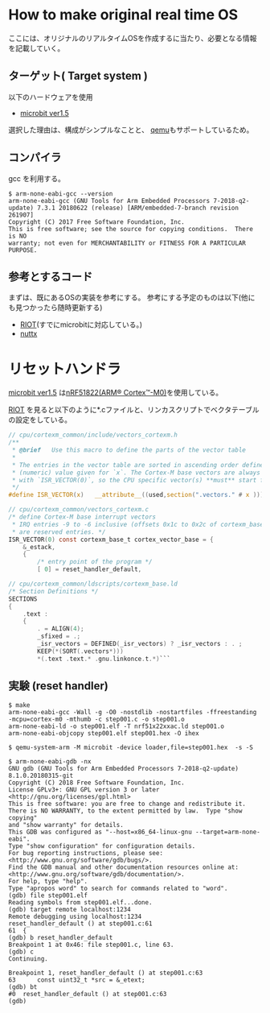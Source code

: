 # How to make original real time OS

ここには、オリジナルのリアルタイムOSを作成するに当たり、必要となる情報を記載していく。

## ターゲット( Target system )
以下のハードウェアを使用

 * [microbit ver1.5](https://tech.microbit.org/hardware/1-5-revision/)

選択した理由は、構成がシンプルなことと、
[qemu](https://www.qemu.org/2019/05/22/microbit/)もサポートしているため。

## コンパイラ

gcc を利用する。

```
$ arm-none-eabi-gcc --version
arm-none-eabi-gcc (GNU Tools for Arm Embedded Processors 7-2018-q2-update) 7.3.1 20180622 (release) [ARM/embedded-7-branch revision 261907]
Copyright (C) 2017 Free Software Foundation, Inc.
This is free software; see the source for copying conditions.  There is NO
warranty; not even for MERCHANTABILITY or FITNESS FOR A PARTICULAR PURPOSE.
```

## 参考とするコード

まずは、既にあるOSの実装を参考にする。
参考にする予定のものは以下(他にも見つかったら随時更新する)

 * [RIOT](https://github.com/riot/riot)(すでにmicrobitに対応している。)
 * [nuttx](https://github.com/apache/incubator-nuttx)

 # リセットハンドラ

 [microbit ver1.5](https://tech.microbit.org/hardware/1-5-revision/) は[nRF51822(ARM® Cortex™-M0)](https://www.nordicsemi.com/Products/Low-power-short-range-wireless/nRF51822)を使用している。


[RIOT](https://github.com/riot/riot) を見ると以下のように*.cファイルと、リンカスクリプトでベクタテーブルの設定をしている。

```c
// cpu/cortexm_common/include/vectors_cortexm.h
/**
 * @brief   Use this macro to define the parts of the vector table
 *
 * The entries in the vector table are sorted in ascending order defined by the
 * (numeric) value given for `x`. The Cortex-M base vectors are always defined
 * with `ISR_VECTOR(0)`, so the CPU specific vector(s) **must** start from 1.
 */
#define ISR_VECTOR(x)   __attribute__((used,section(".vectors." # x )))
```

```c
// cpu/cortexm_common/vectors_cortexm.c
/* define Cortex-M base interrupt vectors
 * IRQ entries -9 to -6 inclusive (offsets 0x1c to 0x2c of cortexm_base_t)
 * are reserved entries. */
ISR_VECTOR(0) const cortexm_base_t cortex_vector_base = {
    &_estack,
    {
        /* entry point of the program */
        [ 0] = reset_handler_default,
```

```c
// cpu/cortexm_common/ldscripts/cortexm_base.ld
/* Section Definitions */
SECTIONS
{
    .text :
    {
        . = ALIGN(4);
        _sfixed = .;
        _isr_vectors = DEFINED(_isr_vectors) ? _isr_vectors : . ;
        KEEP(*(SORT(.vectors*)))
        *(.text .text.* .gnu.linkonce.t.*)```
```

## 実験 (reset handler)



```
$ make
arm-none-eabi-gcc -Wall -g -O0 -nostdlib -nostartfiles -ffreestanding  -mcpu=cortex-m0 -mthumb -c step001.c -o step001.o
arm-none-eabi-ld -o step001.elf -T nrf51x22xxac.ld step001.o
arm-none-eabi-objcopy step001.elf step001.hex -O ihex
```

```
$ qemu-system-arm -M microbit -device loader,file=step001.hex  -s -S
```

```
$ arm-none-eabi-gdb -nx
GNU gdb (GNU Tools for Arm Embedded Processors 7-2018-q2-update) 8.1.0.20180315-git
Copyright (C) 2018 Free Software Foundation, Inc.
License GPLv3+: GNU GPL version 3 or later <http://gnu.org/licenses/gpl.html>
This is free software: you are free to change and redistribute it.
There is NO WARRANTY, to the extent permitted by law.  Type "show copying"
and "show warranty" for details.
This GDB was configured as "--host=x86_64-linux-gnu --target=arm-none-eabi".
Type "show configuration" for configuration details.
For bug reporting instructions, please see:
<http://www.gnu.org/software/gdb/bugs/>.
Find the GDB manual and other documentation resources online at:
<http://www.gnu.org/software/gdb/documentation/>.
For help, type "help".
Type "apropos word" to search for commands related to "word".
(gdb) file step001.elf 
Reading symbols from step001.elf...done.
(gdb) target remote localhost:1234
Remote debugging using localhost:1234
reset_handler_default () at step001.c:61
61	{
(gdb) b reset_handler_default 
Breakpoint 1 at 0x46: file step001.c, line 63.
(gdb) c
Continuing.

Breakpoint 1, reset_handler_default () at step001.c:63
63	    const uint32_t *src = &_etext;
(gdb) bt
#0  reset_handler_default () at step001.c:63
(gdb) 
```